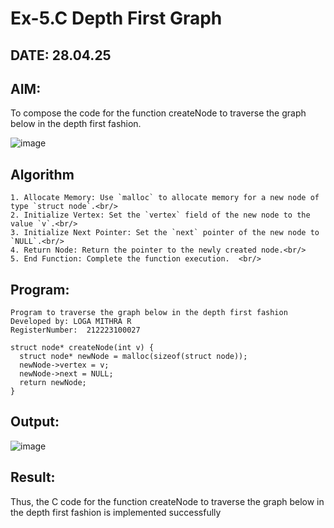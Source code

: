 # Ex-5.C Depth First Graph
## DATE: 28.04.25
## AIM:
To compose the code for the function createNode to traverse the graph below in the depth first fashion.

![image](https://github.com/user-attachments/assets/63552824-d0a3-49c6-a473-6db27d1f03e4)

## Algorithm
```
1. Allocate Memory: Use `malloc` to allocate memory for a new node of type `struct node`.<br/>
2. Initialize Vertex: Set the `vertex` field of the new node to the value `v`.<br/>
3. Initialize Next Pointer: Set the `next` pointer of the new node to `NULL`.<br/>
4. Return Node: Return the pointer to the newly created node.<br/>
5. End Function: Complete the function execution.  <br/>
```
## Program:
```
Program to traverse the graph below in the depth first fashion
Developed by: LOGA MITHRA R
RegisterNumber:  212223100027

struct node* createNode(int v) {
  struct node* newNode = malloc(sizeof(struct node));
  newNode->vertex = v;
  newNode->next = NULL;
  return newNode;
}

```

## Output:
![image](https://github.com/user-attachments/assets/4055623f-4e9c-4730-bbf2-b70ab63e58a4)

## Result:
Thus, the C code for the function createNode to traverse the graph below in the depth first fashion is implemented successfully
